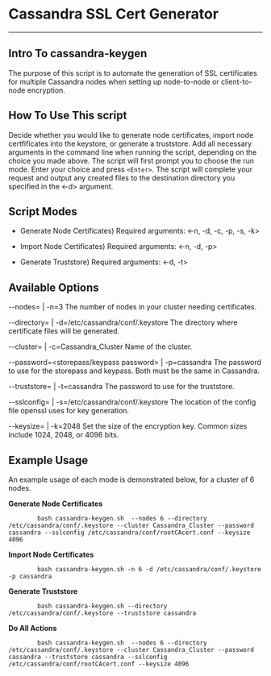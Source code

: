 # Cassandra SSL Cert Generator

---

## Intro To cassandra-keygen

The purpose of this script is to automate the generation of SSL certificates for multiple Cassandra nodes when setting up node-to-node or client-to-node encryption.

## How To Use This script

Decide whether you would like to generate node certificates, import node certfificates into the keystore, or generate a truststore.
Add all necessary arguments in the command line
when running the script, depending on the choice you made above. The script will first prompt you to choose the run mode.
Enter your choice and press `<Enter>`. The script will complete your request and output any created files to
the destination directory you specified in the <-d> argument.

## Script Modes

- Generate Node Certificates)
   Required arguments: <-n, -d, -c, -p, -s, -k>

- Import Node Certificates)
   Required arguments: <-n, -d, -p>

- Generate Truststore)
	 Required arguments: <-d, -t>

## Available Options

   --nodes=<number of nodes> | -n=3
      The number of nodes in your cluster needing certificates.

   --directory=<directory location> | -d=/etc/cassandra/conf/.keystore
      The directory where certificate files will be generated.

   --cluster=<cluster name> | -c=Cassandra_Cluster
      Name of the cluster.

   --password=<storepass/keypass password> | -p=cassandra
      The password to use for the storepass and keypass. Both must be the same in Cassandra.

   --truststore=<truststore password> | -t=cassandra
      The password to use for the truststore.

   --sslconfig=<openssl config file location> | -s=/etc/cassandra/conf/.keystore
      The location of the config file openssl uses for key generation.

   --keysize=<key size> | -k=2048
     Set the size of the encryption key. Common sizes include 1024, 2048, or 4096 bits.

 ## Example Usage

An example usage of each mode is demonstrated below, for a cluster of 6 nodes.

**Generate Node Certificates**

			bash cassandra-keygen.sh  --nodes 6 --directory /etc/cassandra/conf/.keystore --cluster Cassandra_Cluster --password cassandra --sslconfig /etc/cassandra/conf/rootCAcert.conf --keysize 4096

**Import Node Certificates**

			bash cassandra-keygen.sh -n 6 -d /etc/cassandra/conf/.keystore -p cassandra

**Generate Truststore**

			bash cassandra-keygen.sh --directory /etc/cassandra/conf/.keystore --truststore cassandra

**Do All Actions**

			bash cassandra-keygen.sh  --nodes 6 --directory /etc/cassandra/conf/.keystore --cluster Cassandra_Cluster --password cassandra --truststore cassandra --sslconfig /etc/cassandra/conf/rootCAcert.conf --keysize 4096
